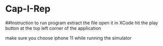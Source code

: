 # Cap-I-Rep
##Instruction to run program
extract the file
open it in XCode
hit the play button at the top left corner of the application


make sure you choose iphone 11 while running the simulator
